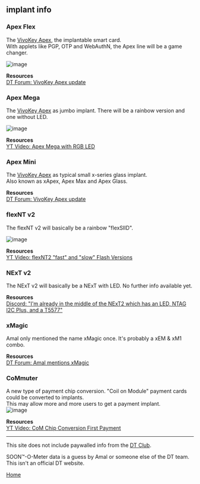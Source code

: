 ## implant info

### Apex Flex
The [VivoKey Apex](https://vivokey.com/apex), the implantable smart card.  
With applets like PGP, OTP and WebAuthN, the Apex line will be a game changer.

![image](https://user-images.githubusercontent.com/95120860/143735594-94894cb2-52c4-4a3e-8832-6c758d918fd6.png)

**Resources**  
[DT Forum: VivoKey Apex update](https://forum.dangerousthings.com/t/vivokey-apex-update/8850)  

### Apex Mega
The [VivoKey Apex](#apex-flex) as jumbo implant. There will be a rainbow version and one without LED.

![image](https://user-images.githubusercontent.com/95120860/143735443-88549d88-a633-404a-834a-3148570540a5.png)

**Resources**  
[YT Video: Apex Mega with RGB LED](https://www.youtube.com/watch?v=7fXVBj6Pt9E)

### Apex Mini
The [VivoKey Apex](#apex-flex) as typical small x-series glass implant.  
Also known as xApex, Apex Max and Apex Glass.

**Resources**  
[DT Forum: VivoKey Apex update](https://forum.dangerousthings.com/t/vivokey-apex-update/8850)  

### flexNT v2
The flexNT v2 will basically be a rainbow "flexSIID".

![image](https://user-images.githubusercontent.com/95120860/143735424-b8082156-40d8-4daa-bdff-4d40e902d5b2.png)

**Resources**  
[YT Video: flexNT2 "fast" and "slow" Flash Versions](https://www.youtube.com/watch?v=PIb9lqYM2UI)

### NExT v2
The NExT v2 will basically be a NExT with LED. No further info available yet.

**Resources**  
[Discord: "I'm already in the middle of the NExT2 which has an LED, NTAG I2C Plus, and a T5577"](https://www.youtube.com/watch?v=PIb9lqYM2UI)

### xMagic
Amal only mentioned the name xMagic once. It's probably a xEM & xM1 combo.  

**Resources**  
[DT Forum: Amal mentions xMagic](https://forum.dangerousthings.com/t/the-anti-derailment-thread-hijacking-thread/5860/8225)

### CoMmuter
A new type of payment chip conversion. "Coil on Module" payment cards could be converted to implants.  
This may allow more and more users to get a payment implant.  
![image](https://user-images.githubusercontent.com/95120860/143735327-ce3055c0-9ca9-498d-b98d-660cdde2e2eb.png)

**Resources**  
[YT Video: CoM Chip Conversion First Payment](https://www.youtube.com/watch?v=Xr4uPm84-8k)

---
This site does not include paywalled info from the [DT Club](https://forum.dangerousthings.com/s).

SOON™-O-Meter data is a guess by Amal or someone else of the DT team. This isn't an official DT website.

[Home](/)
